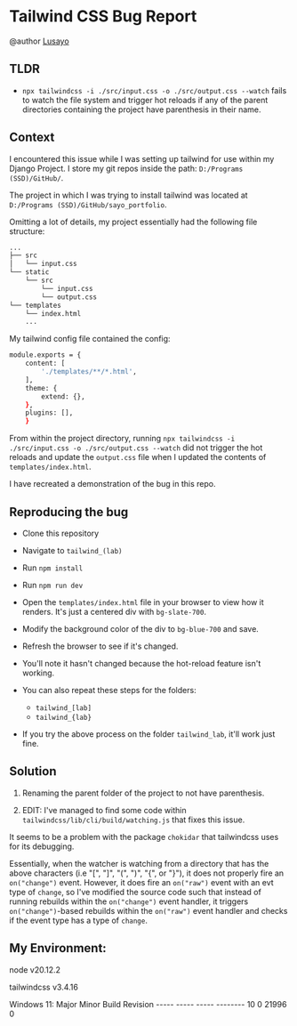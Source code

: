 # Tailwind CSS Bug Report

@author [Lusayo](https://github.com/lusayo-nyondo)

## TLDR
- `npx tailwindcss -i ./src/input.css -o ./src/output.css --watch` fails to watch the file system and trigger hot reloads if any of the parent directories containing the project have parenthesis in their name.

## Context
I encountered this issue while I was setting up tailwind for use within my Django Project. I store my git repos inside the path: `D:/Programs (SSD)/GitHub/`.

The project in which I was trying to install tailwind was located at `D:/Programs (SSD)/GitHub/sayo_portfolio`.

Omitting a lot of details, my project essentially had the following file structure:

```bash
...
├── src
│   └── input.css
└── static
    └── src
        └── input.css
        └── output.css
└── templates
    └── index.html
    ...
```

My tailwind config file contained the config:
```bash
module.exports = {
    content: [
        './templates/**/*.html',
    ],
    theme: {
        extend: {},
    },
    plugins: [],
    }
```

From within the project directory, running `npx tailwindcss -i ./src/input.css -o ./src/output.css --watch` did not trigger the hot reloads and update the `output.css` file when I updated the contents of `templates/index.html`.

I have recreated a demonstration of the bug in this repo.

## Reproducing the bug
- Clone this repository
- Navigate to `tailwind_(lab)`
- Run `npm install`
- Run `npm run dev`
- Open the `templates/index.html` file in your browser to view how it renders. It's just a centered div with `bg-slate-700`.
- Modify the background color of the div to `bg-blue-700` and save.
- Refresh the browser to see if it's changed.
- You'll note it hasn't changed because the hot-reload feature isn't working.
- You can also repeat these steps for the folders:
    - `tailwind_[lab]`
    - `tailwind_{lab}`

- If you try the above process on the folder `tailwind_lab`, it'll work just fine.

## Solution
1. Renaming the parent folder of the project to not have parenthesis.

2. EDIT: I've managed to find some code within `tailwindcss/lib/cli/build/watching.js`
that fixes this issue.

It seems to be a problem with the package `chokidar` that tailwindcss uses for its
debugging.

Essentially, when the watcher is watching from a directory that has the above characters
(i.e "[", "]", "(", ")", "{", or "}"), it does not properly fire an `on("change")` event.
However, it does fire an `on("raw")` event with an evt type of `change`, so I've modified
the source code such that instead of running rebuilds within the `on("change")` event handler,
it triggers `on("change")`-based rebuilds within the `on("raw")` event handler and checks if
the event type has a type of `change`.

## My Environment:

node v20.12.2

tailwindcss v3.4.16

Windows 11:
        Major  Minor  Build  Revision
        -----  -----  -----  --------
        10     0      21996  0